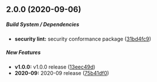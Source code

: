 ## 2.0.0 (2020-09-06)

##### Build System / Dependencies

* **security lint:**  security conformance package ([31bd4fc9](https://github.com/freight-trust/base-schemas/commit/31bd4fc90c79f500d21ce7d8e79fdefb9f270f46))

##### New Features

* **v1.0.0:**  v1.0.0 release ([13eec49d](https://github.com/freight-trust/base-schemas/commit/13eec49d74997d28a3eb76f21f7e1ae04e4dad0b))
* **2020-09:**  2020-09 release ([75b41df0](https://github.com/freight-trust/base-schemas/commit/75b41df075e4f1737d3508305aa500b8ec57ac38))

